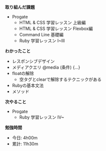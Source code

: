 **取り組んだ課題**
- Progate
  - HTML & CSS 学習レッスン 上級編
  - HTML & CSS 学習レッスン Flexbox編
  - Command Line 基礎編
  - Ruby 学習レッスン I~III

**わかったこと**
- レスポンシブデザイン
- メディアクエリ @media (条件) {...}
- floatの解除
    - 空タグとclearで解除するテクニックがある
- Rubyの基本文法
- メソッド
  
**次やること**  
- Progate
  - Ruby 学習レッスン IV~

**勉強時間**  
- 今日: 4h00m
- 累計: 11h30m
